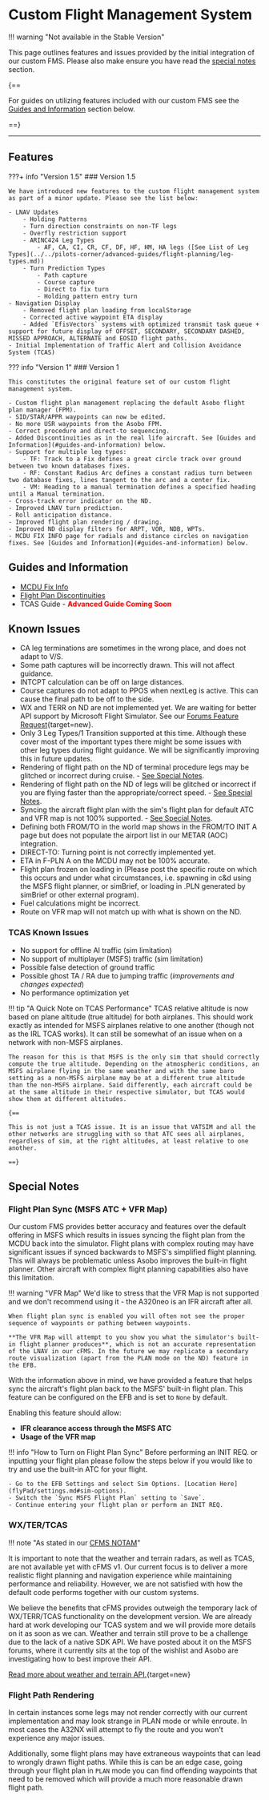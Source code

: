 <link rel="stylesheet" href="/../../stylesheets/reported-issues.css">

# Custom Flight Management System

!!! warning "Not available in the Stable Version"

This page outlines features and issues provided by the initial integration of our custom FMS. Please also make ensure you have read the [special notes](#special-notes) section.

{==

For guides on utilizing features included with our custom FMS see the [Guides and Information](#guides-and-information) section below.

==}

---

## Features

???+ info "Version 1.5"
    ### Version 1.5

    We have introduced new features to the custom flight management system as part of a minor update. Please see the list below:

    - LNAV Updates
        - Holding Patterns
        - Turn direction constraints on non-TF legs
        - Overfly restriction support
        - ARINC424 Leg Types
            - AF, CA, CI, CR, CF, DF, HF, HM, HA legs ([See List of Leg Types](../../pilots-corner/advanced-guides/flight-planning/leg-types.md))
        - Turn Prediction Types
            - Path capture
            - Course capture
            - Direct to fix turn
            - Holding pattern entry turn
    - Navigation Display
        - Removed flight plan loading from localStorage
        - Corrected active waypoint ETA display
        - Added `EfisVectors` systems with optimized transmit task queue + support for future display of OFFSET, SECONDARY, SECONDARY DASHED, MISSED APPROACH, ALTERNATE and EOSID flight paths.
    - Initial Implementation of Traffic Alert and Collision Avoidance System (TCAS) 

??? info "Version 1"
    ### Version 1

    This constitutes the original feature set of our custom flight management system.
        
    - Custom flight plan management replacing the default Asobo flight plan manager (FPM).
    - SID/STAR/APPR waypoints can now be edited.
    - No more USR waypoints from the Asobo FPM.
    - Correct procedure and direct-to sequencing.
    - Added Discontinuities as in the real life aircraft. See [Guides and Information](#guides-and-information) below.
    - Support for multiple leg types:
        - TF: Track to a Fix defines a great circle track over ground between two known databases fixes.
        - RF: Constant Radius Arc defines a constant radius turn between two database fixes, lines tangent to the arc and a center fix.
        - VM: Heading to a manual termination defines a specified heading until a Manual termination.
    - Cross-track error indicator on the ND.
    - Improved LNAV turn prediction.
    - Roll anticipation distance.
    - Improved flight plan rendering / drawing.
    - Improved ND display filters for ARPT, VOR, NDB, WPTs.
    - MCDU FIX INFO page for radials and distance circles on navigation fixes. See [Guides and Information](#guides-and-information) below.

## Guides and Information

- [MCDU Fix Info](../../pilots-corner/advanced-guides/flight-planning/fixinfo.md)
- [Flight Plan Discontinuities](../../pilots-corner/beginner-guide/preparing-mcdu.md#discontinuity)
- TCAS Guide - <span style="color:red">**Advanced Guide Coming Soon**</span>

## Known Issues

- CA leg terminations are sometimes in the wrong place, and does not adapt to V/S.
- Some path captures will be incorrectly drawn. This will not affect guidance.
- INTCPT calculation can be off on large distances.
- Course captures do not adapt to PPOS when nextLeg is active. This can cause the final path to be off to the side.
- WX and TERR on ND are not implemented yet. We are waiting for better API support by Microsoft Flight Simulator. See our [Forums Feature Request](https://forums.flightsimulator.com/t/implement-weather-and-terrain-api-s-for-aircraft-developers-to-implement-accurate-radar-predictive-windshear-egpws-and-metar-wind-uplink/442016){target=new}.
- Only 3 Leg Types/1 Transition supported at this time. Although these cover most of the important types there might be some issues with other leg types during flight guidance. We will be significantly improving this in future updates.
- Rendering of flight path on the ND of terminal procedure legs may be glitched or incorrect during cruise. - [See Special Notes](../feature-guides/cFMS.md#flight-path-rendering).
- Rendering of flight path on the ND of legs will be glitched or incorrect if you are flying faster than the appropriate/correct speed. - [See Special Notes](../feature-guides/cFMS.md#flight-path-rendering).
- Syncing the aircraft flight plan with the sim's flight plan for default ATC and VFR map is not 100% supported. - [See Special Notes](../feature-guides/cFMS.md#flight-plan-sync-msfs-atc--vfr-map).
- Defining both FROM/TO in the world map shows in the FROM/TO INIT A page but does not populate the airport list in our METAR (AOC) integration.
- DIRECT-TO: Turning point is not correctly implemented yet.
- ETA in F-PLN A on the MCDU may not be 100% accurate.
- Flight plan frozen on loading in (Please post the specific route on which this occurs and under what circumstances, i.e. spawning in c&d using the MSFS flight planner, or simBrief, or loading in .PLN generated by simBrief or other external program).
- Fuel calculations might be incorrect.
- Route on VFR map will not match up with what is shown on the ND.

### TCAS Known Issues

- No support for offline AI traffic (sim limitation)
- No support of multiplayer (MSFS) traffic (sim limitation)
- Possible false detection of ground traffic
- Possible ghost TA / RA due to jumping traffic (*improvements and changes expected*)
- No performance optimization yet

!!! tip "A Quick Note on TCAS Performance"
    TCAS relative altitude is now based on plane altitude (true altitude) for both airplanes. This should work exactly as intended for MSFS airplanes relative to one another (though not as the IRL TCAS works). It can still be somewhat of an issue when on a network with non-MSFS airplanes.

    The reason for this is that MSFS is the only sim that should correctly compute the true altitude. Depending on the atmospheric conditions, an MSFS airplane flying in the same weather and with the same baro setting as a non-MSFS airplane may be at a different true altitude than the non-MSFS airplane. Said differently, each aircraft could be at the same altitude in their respective simulator, but TCAS would show them at different altitudes.

    {==

    This is not just a TCAS issue. It is an issue that VATSIM and all the other networks are struggling with so that ATC sees all airplanes, regardless of sim, at the right altitudes, at least relative to one another.

    ==}

## Special Notes

### Flight Plan Sync (MSFS ATC + VFR Map)

Our custom FMS provides better accuracy and features over the default offering in MSFS which results in issues syncing the flight plan from the MCDU back into the simulator. Flight plans with complex routing may have significant issues if synced backwards to MSFS's simplified flight planning. This will always be problematic unless Asobo improves the built-in flight planner. Other aircraft with complex flight planning capabilities also have this limitation.

!!! warning "VFR Map"
    We'd like to stress that the VFR Map is not supported and we don't recommend using it - the A320neo is an IFR aircraft after all.

    When flight plan sync is enabled you will often not see the proper sequence of waypoints or pathing between waypoints. 

    **The VFR Map will attempt to you show you what the simulator's built-in flight planner produces**, which is not an accurate representation of the LNAV in our cFMS. In the future we may replicate a secondary route visualization (apart from the PLAN mode on the ND) feature in the EFB.

With the information above in mind, we have provided a feature that helps sync the aircraft's flight plan back to the MSFS' built-in flight plan. This feature can be configured on the EFB and is set to `None` by default.

Enabling this feature should allow:

- **IFR clearance access through the MSFS ATC**
- **Usage of the VFR map**

!!! info "How to Turn on Flight Plan Sync"
     Before performing an INIT REQ. or inputting your flight plan please follow the steps below if you would like to try and use the built-in ATC for your flight.

    - Go to the EFB Settings and select Sim Options. [Location Here](flyPad/settings.md#sim-options).
    - Switch the `Sync MSFS Flight Plan` setting to `Save`.
    - Continue entering your flight plan or perform an INIT REQ.

### WX/TER/TCAS

!!! note "As stated in our [CFMS NOTAM](https://flybywiresim.com/notams/cfms/)"

It is important to note that the weather and terrain radars, as well as TCAS, are not available yet with cFMS v1. Our current focus is to deliver a more realistic flight planning and navigation experience while maintaining performance and reliability. However, we are not satisfied with how the default code performs together with our custom systems.

We believe the benefits that cFMS provides outweigh the temporary lack of WX/TERR/TCAS functionality on the development version. We are already hard at work developing our TCAS system and we will provide more details on it as soon as we can. Weather and terrain still prove to be a challenge due to the lack of a native SDK API. We have posted about it on the MSFS forums, where it currently sits at the top of the wishlist and Asobo are investigating how to best improve their API.

[Read more about weather and terrain API.](https://forums.flightsimulator.com/t/implement-weather-and-terrain-api-s-for-aircraft-developers-to-implement-accurate-radar-predictive-windshear-egpws-and-metar-wind-uplink/442016){target=new}

### Flight Path Rendering

In certain instances some legs may not render correctly with our current implementation and may look strange in PLAN mode or while enroute. In most cases the A32NX will attempt to fly the route and you won't experience any major issues.

Additionally, some flight plans may have extraneous waypoints that can lead to wrongly drawn flight paths. While this is can be an edge case, going through your flight plan in `PLAN` mode you can find offending waypoints that need to be removed which will provide a much more reasonable drawn flight path.
